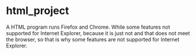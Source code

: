 # html_project
A HTML program runs Firefox and Chrome.
While some features not supported for Internet Explorer, because it is just not and that does not meet the browser, so that is why some features are not supported for Internet Explorer.
